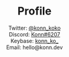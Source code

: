 # <div align="center">Profile</div>
<div align="center">Twitter: 
 <a href="https://twitter.com/konn_koko" align="center">@konn_koko</a></div>
 <div align="center">Discord: 
 <a href="https://discord.com/users/338657397419802624" align="center">Konn#6207</a></div>
 <div align="center">Keybase: 
 <a href="https://keybase.io/konn_ko_" align="center">konn_ko_</a></div>
<div align="center">Email: hello@konn.dev</div><br>

# 
<p href="https://discord.com/users/338657397419802624" align="center">
    <img alt="" src=https://lanyard.cnrad.dev/api/338657397419802624?theme=dark&bg=2e3440&idleMessage=Konn>
</p>
<p href="https://twitter.com/konn_koko" align="center">
    <img alt="" src=https://github-readme-stats.vercel.app/api?username=konn-konn&theme=nord&count_private=true&show_icons=true>
</p>
